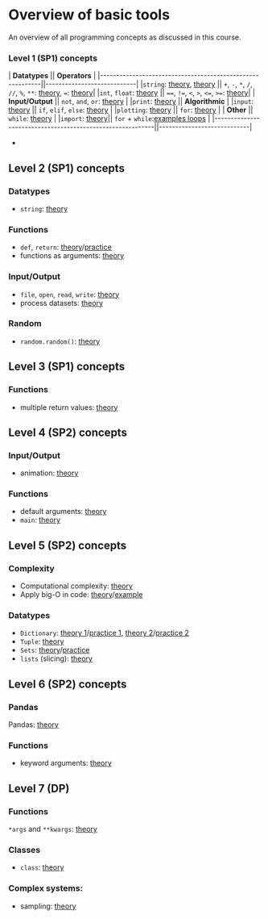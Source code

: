 # Overview of basic tools

An overview of all programming concepts as discussed in this course.


### Level 1 (SP1) concepts

| **Datatypes**                                             || **Operators**              |
|-----------------------------------------------------------||----------------------------|
|`string`: [theory](/python/en/basics#printing), [theory](/python/en/basics#types) || `+`, `-`, `*`, `/`, `//`, `%`, `**`: [theory](/python/en/basics#operators), `=`: [theory](/python/en/basics#variables)|
|`int`, `float`: [theory](/python/en/basics#types)          || `==`, `!=`, `<`, `>`, `<=`, `>=`: [theory](/python/en/algorithms#more-operators)|
| **Input/Output**                                          || `not`, `and`, `or`: [theory](/python/en/algorithms#combining-conditions) |
|`print`: [theory](/python/en/basics#printing)              || **Algorithmic** |
|`input`: [theory](/python/en/basics#user-input)            || `if`, `elif`, `else`: [theory](/python/en/algorithms#conditional-instructions)  |
|`plotting`: [theory](/python/en/plotting)                  || `for`: [theory](/python/en/loops/for) |
| **Other**                                                 || `while`: [theory](/python/en/loops/while) |
|`import`: [theory](https://sp.proglab.nl/python/en/modules)|| `for` + `while`:[examples loops](/python/en/loops/practical-uses) |
|-----------------------------------------------------------||----------------------------|



-

## Level 2 (SP1) concepts

### Datatypes

- `string`: [theory](/python/en/strings)

### Functions

- `def`, `return`: [theory](/python/en/functions)/[practice](/python/en/functions-book)
- functions as arguments: [theory](/python/en/functions2)

### Input/Output

- `file`, `open`, `read`, `write`: [theory](/python/en/file-io)
- process datasets: [theory](/python/en/files)

### Random

- `random.random()`: [theory](/python/en/random)

## Level 3 (SP1) concepts

### Functions

- multiple return values: [theory](/python/en/functions3)

## Level 4 (SP2) concepts

### Input/Output

- animation: [theory](https://sp.proglab.nl/animation/en/explanation)

### Functions

- default arguments: [theory](/python/en/default-arguments)
- `main`: [theory](/python/en/main_function)

## Level 5 (SP2) concepts

### Complexity

- Computational complexity: [theory](/python/en/efficiency)
- Apply big-O in code: [theory](/python/en/big-o)/[example](/python/en/big-o-example)


### Datatypes

- `Dictionary`: [theory 1](/python/en/dictionaries/use)/[practice 1](/python/en/dictionaries/use/practice), [theory 2](/python/en/dictionaries/complexity)/[practice 2](/python/en/dictionaries/complexity/practice)
- `Tuple`: [theory](/python/en/tuples)
- `Sets`: [theory](/python/en/sets)/[practice](/python/en/sets/practice)
- `lists` (slicing): [theory](/python/en/slicing)

## Level 6 (SP2) concepts

### Pandas

Pandas: [theory](/python/en/pandas)

### Functions

- keyword arguments: [theory](/python/en/keyword-arguments/kwargs)

## Level 7 (DP)

### Functions

`*args` and `**kwargs`: [theory](/python/en/keyword-arguments/starstar)

### Classes

- `class`: [theory](/python/en/classes)

### Complex systems:

- sampling: [theory](/populations-oo/sampling)
